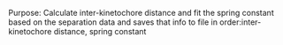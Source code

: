 Purpose: Calculate inter-kinetochore distance and fit the spring constant based on the separation data and saves that info to file in order:inter-kinetochore distance, spring constant
